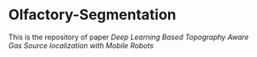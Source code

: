 Olfactory-Segmentation
=====
This is the repository of paper _Deep Learning Based Topography Aware Gas Source localization with Mobile Robots_
